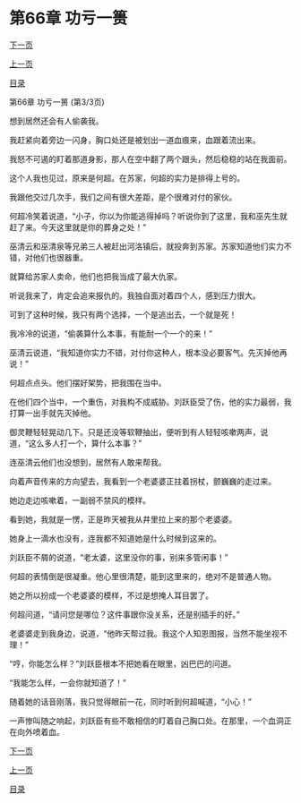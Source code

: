 <h1>第66章   功亏一篑</h1>
            <div><p><a href="./198_%E7%AC%AC67%E7%AB%A0_%E5%90%9E%E5%99%AC.md">下一页</a></p><p><a href="./196_%E7%AC%AC66%E7%AB%A0_%E5%8A%9F%E4%BA%8F%E4%B8%80%E7%AF%91.md">上一页</a></p><p><a href="../">目录</a></p></div>
            <div><p>第66章   功亏一篑 (第3/3页)</p><p>想到居然还会有人偷袭我。</p><p>我赶紧向着旁边一闪身，胸口处还是被划出一道血痕来，血跟着流出来。</p><p>我怒不可遏的盯着那道身影，那人在空中翻了两个跟头，然后稳稳的站在我面前。</p><p>这个人我也见过，原来是何超。在苏家，何超的实力是排得上号的。</p><p>我跟他交过几次手，我们之间有很大差距，是个很难对付的家伙。</p><p>何超冷笑着说道，“小子，你以为你能逃得掉吗？听说你到了这里，我和巫先生就赶了来。今天这里就是你的葬身之处！”</p><p>巫清云和巫清泉等兄弟三人被赶出河洛镇后，就投奔到苏家。苏家知道他们实力不错，对他们也很器重。</p><p>就算给苏家人卖命，他们也把我当成了最大仇家。</p><p>听说我来了，肯定会追来报仇的。我独自面对着四个人，感到压力很大。</p><p>可到了这种时候，我只有两个选择，一个是逃出去，一个就是死！</p><p>我冷冷的说道，“偷袭算什么本事，有能耐一个一个的来！”</p><p>巫清云说道，“我知道你实力不错，对付你这种人，根本没必要客气。先灭掉他再说！”</p><p>何超点点头。他们摆好架势，把我围在当中。</p><p>在他们四个当中，一个重伤，对我构不成威胁。刘跃臣受了伤，他的实力最弱，我打算一出手就先灭掉他。</p><p>御灵鞭轻轻晃动几下。只是还没等软鞭抽出，便听到有人轻轻咳嗽两声，说道，“这么多人打一个，算什么本事？”</p><p>连巫清云他们也没想到，居然有人敢来帮我。</p><p>向着声音传来的方向望去，我看到一个老婆婆正拄着拐杖，颤巍巍的走过来。</p><p>她边走边咳嗽着，一副弱不禁风的模样。</p><p>看到她，我就是一愣，正是昨天被我从井里拉上来的那个老婆婆。</p><p>她身上一滴水也没有，连我都不知道她是什么时候到这来的。</p><p>刘跃臣不屑的说道，“老太婆，这里没你的事，别来多管闲事！”</p><p>何超的表情倒是很凝重。他心里很清楚，能到这里来的，绝对不是普通人物。</p><p>她之所以扮成一个老婆婆的模样，不过是想掩人耳目罢了。</p><p>何超问道，“请问您是哪位？这件事跟你没关系，还是别插手的好。”</p><p>老婆婆走到我身边，说道，“他昨天帮过我。我这个人知恩图报，当然不能坐视不理！”</p><p>“哼，你能怎么样？”刘跃臣根本不把她看在眼里，凶巴巴的问道。</p><p>“我能怎么样，一会你就知道了！”</p><p>随着她的话音刚落，我只觉得眼前一花，同时听到何超喊道，“小心！”</p><p>一声惨叫随之响起，刘跃臣有些不敢相信的盯着自己胸口处。在那里，一个血洞正在向外喷着血。</p></div>
            <div><p><a href="./198_%E7%AC%AC67%E7%AB%A0_%E5%90%9E%E5%99%AC.md">下一页</a></p><p><a href="./196_%E7%AC%AC66%E7%AB%A0_%E5%8A%9F%E4%BA%8F%E4%B8%80%E7%AF%91.md">上一页</a></p><p><a href="../">目录</a></p></div>